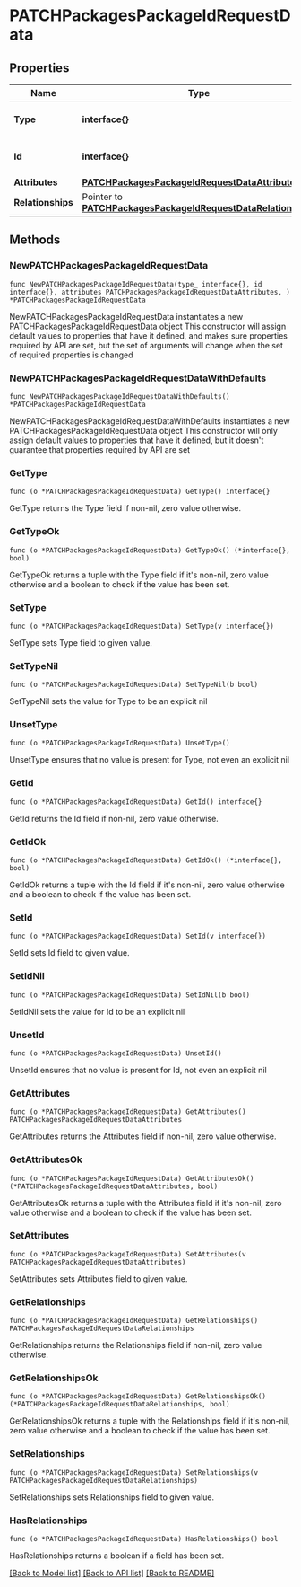 # PATCHPackagesPackageIdRequestData

## Properties

Name | Type | Description | Notes
------------ | ------------- | ------------- | -------------
**Type** | **interface{}** | The resource&#39;s type | 
**Id** | **interface{}** | The resource&#39;s id | 
**Attributes** | [**PATCHPackagesPackageIdRequestDataAttributes**](PATCHPackagesPackageIdRequestDataAttributes.md) |  | 
**Relationships** | Pointer to [**PATCHPackagesPackageIdRequestDataRelationships**](PATCHPackagesPackageIdRequestDataRelationships.md) |  | [optional] 

## Methods

### NewPATCHPackagesPackageIdRequestData

`func NewPATCHPackagesPackageIdRequestData(type_ interface{}, id interface{}, attributes PATCHPackagesPackageIdRequestDataAttributes, ) *PATCHPackagesPackageIdRequestData`

NewPATCHPackagesPackageIdRequestData instantiates a new PATCHPackagesPackageIdRequestData object
This constructor will assign default values to properties that have it defined,
and makes sure properties required by API are set, but the set of arguments
will change when the set of required properties is changed

### NewPATCHPackagesPackageIdRequestDataWithDefaults

`func NewPATCHPackagesPackageIdRequestDataWithDefaults() *PATCHPackagesPackageIdRequestData`

NewPATCHPackagesPackageIdRequestDataWithDefaults instantiates a new PATCHPackagesPackageIdRequestData object
This constructor will only assign default values to properties that have it defined,
but it doesn't guarantee that properties required by API are set

### GetType

`func (o *PATCHPackagesPackageIdRequestData) GetType() interface{}`

GetType returns the Type field if non-nil, zero value otherwise.

### GetTypeOk

`func (o *PATCHPackagesPackageIdRequestData) GetTypeOk() (*interface{}, bool)`

GetTypeOk returns a tuple with the Type field if it's non-nil, zero value otherwise
and a boolean to check if the value has been set.

### SetType

`func (o *PATCHPackagesPackageIdRequestData) SetType(v interface{})`

SetType sets Type field to given value.


### SetTypeNil

`func (o *PATCHPackagesPackageIdRequestData) SetTypeNil(b bool)`

 SetTypeNil sets the value for Type to be an explicit nil

### UnsetType
`func (o *PATCHPackagesPackageIdRequestData) UnsetType()`

UnsetType ensures that no value is present for Type, not even an explicit nil
### GetId

`func (o *PATCHPackagesPackageIdRequestData) GetId() interface{}`

GetId returns the Id field if non-nil, zero value otherwise.

### GetIdOk

`func (o *PATCHPackagesPackageIdRequestData) GetIdOk() (*interface{}, bool)`

GetIdOk returns a tuple with the Id field if it's non-nil, zero value otherwise
and a boolean to check if the value has been set.

### SetId

`func (o *PATCHPackagesPackageIdRequestData) SetId(v interface{})`

SetId sets Id field to given value.


### SetIdNil

`func (o *PATCHPackagesPackageIdRequestData) SetIdNil(b bool)`

 SetIdNil sets the value for Id to be an explicit nil

### UnsetId
`func (o *PATCHPackagesPackageIdRequestData) UnsetId()`

UnsetId ensures that no value is present for Id, not even an explicit nil
### GetAttributes

`func (o *PATCHPackagesPackageIdRequestData) GetAttributes() PATCHPackagesPackageIdRequestDataAttributes`

GetAttributes returns the Attributes field if non-nil, zero value otherwise.

### GetAttributesOk

`func (o *PATCHPackagesPackageIdRequestData) GetAttributesOk() (*PATCHPackagesPackageIdRequestDataAttributes, bool)`

GetAttributesOk returns a tuple with the Attributes field if it's non-nil, zero value otherwise
and a boolean to check if the value has been set.

### SetAttributes

`func (o *PATCHPackagesPackageIdRequestData) SetAttributes(v PATCHPackagesPackageIdRequestDataAttributes)`

SetAttributes sets Attributes field to given value.


### GetRelationships

`func (o *PATCHPackagesPackageIdRequestData) GetRelationships() PATCHPackagesPackageIdRequestDataRelationships`

GetRelationships returns the Relationships field if non-nil, zero value otherwise.

### GetRelationshipsOk

`func (o *PATCHPackagesPackageIdRequestData) GetRelationshipsOk() (*PATCHPackagesPackageIdRequestDataRelationships, bool)`

GetRelationshipsOk returns a tuple with the Relationships field if it's non-nil, zero value otherwise
and a boolean to check if the value has been set.

### SetRelationships

`func (o *PATCHPackagesPackageIdRequestData) SetRelationships(v PATCHPackagesPackageIdRequestDataRelationships)`

SetRelationships sets Relationships field to given value.

### HasRelationships

`func (o *PATCHPackagesPackageIdRequestData) HasRelationships() bool`

HasRelationships returns a boolean if a field has been set.


[[Back to Model list]](../README.md#documentation-for-models) [[Back to API list]](../README.md#documentation-for-api-endpoints) [[Back to README]](../README.md)


